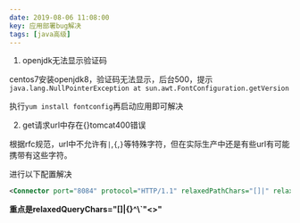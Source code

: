 ```yaml
---
date: 2019-08-06 11:08:00
key: 应用部署bug解决
tags: [java高级]
---
```


1. openjdk无法显示验证码

centos7安装openjdk8，验证码无法显示，后台500，提示`java.lang.NullPointerException at sun.awt.FontConfiguration.getVersion`

执行`yum install fontconfig`再启动应用即可解决

2. get请求url中存在{}tomcat400错误

根据rfc规范，url中不允许有`|`,`{`,`}`等特殊字符，但在实际生产中还是有些url有可能携带有这些字符。

进行以下配置解决

```xml
<Connector port="8084" protocol="HTTP/1.1" relaxedPathChars="[]|" relaxedQueryChars="[]|{}^&#x5c;&#x60;&quot;&lt;&gt;" useBodyEncodingForURI="true" connectionTimeout="20000" redirectPort="8443" URIEncoding="UTF-8"/>
```

**重点是relaxedQueryChars="[]|{}^&#x5c;&#x60;&quot;&lt;&gt;"**